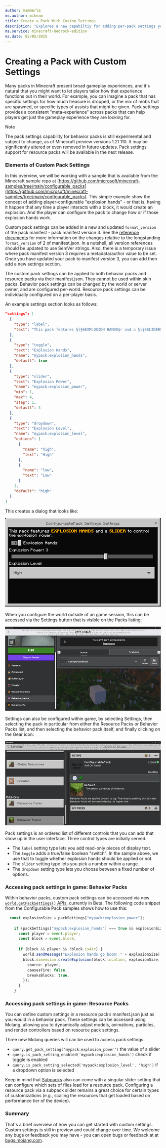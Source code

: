 ```yaml
---
author: mammerla
ms.author: mikeam
title: Create a Pack With Custom Settings
description: "Explores a new capabiltiy for adding per-pack settings you can access in game"
ms.service: minecraft-bedrock-edition
ms.date: 05/05/2025
---
```


# Creating a Pack with Custom Settings

Many packs in Minecraft present broad gameplay experiences, and it's natural that you might want to let players tailor how that experience functions out in their world. For example, you can imagine a pack that has specific settings for how much treasure is dropped, or the mix of mobs that are spawned, or specific types of assists that might be given. Pack settings provides a consistent "meta-experience" across packs that can help players get just the gameplay experience they are looking for.

> [!NOTE]
> The pack settings capability for behavior packs is still experimental and subject to change, as of Minecraft preview versions 1.21.110. It may be significantly altered or even removed in future updates. Pack settings support for resource packs will be available in the next release.

### Elements of Custom Pack Settings

In this overview, we will be working with a sample that is available from the Minecraft sample repo at [https://github.com/microsoft/minecraft-samples/tree/main/configurable_packs](https://github.com/microsoft/minecraft-samples/tree/main/configurable_packs). This simple example show the concept of adding player-configurable "explosion hands" - or that is, having it happen that any time a player interacts with a block, it would create an explosion. And the player can configure the pack to change how or if those explosion hands work.

Custom pack settings can be added in a new and updated `format_version` of the pack manifest - pack manifest version 3. See the [reference documents](../../Reference/Content/AddonsReference/PackManifest.md) for more information on the changes relative to the longstanding `format_version` of 2 of manifest.json. In a nutshell, all version references should be updated to use SemVer strings. Also, there is a temporary issue where pack manifest version 3 requires a metadata/author value to be set. Once you have updated your pack to manifest version 3, you can add then add a new settings section.

The custom pack settings can be applied to both behavior packs and resource packs via their manifest.json. They cannot be used within skin packs. Behavior pack settings can be changed by the world or server owner, and are configured per-world. Resource pack settings can be individually configured on a per-player basis.

An example settings section looks as follows:

```json
"settings": [
  {
    "type": "label",
    "text": "This pack features §l§6EXPLOSION HANDS§r and a §l§6SLIDER§r to control the explosion power."
  },
  {
    "type": "toggle",
    "text": "Explosion Hands",
    "name": "mypack:explosion_hands",
    "default": true
  },
  {
    "type": "slider",
    "text": "Explosion Power",
    "name": "mypack:explosion_power",
    "min": 1,
    "max": 4,
    "step": 1,
    "default": 3
  },
  {
    "type": "dropdown",
    "text": "Explosion Level",
    "name": "mypack:explosion_level",
    "options": [
      {
        "name": "high",
        "text": "High"
      },
      {
        "name": "low",
        "text": "Low"
      }
    ],
    "default": "high"
  }
]
```

This creates a dialog that looks like:

![Configurable Pack dialog with explosion controls and labels](./ConfigurablePack/configurablepackoogmenu.png)

When you configure the world outside of an game session, this can be accessed via the Settings button that is visible on the Packs listing:

![Out of game pack menu, listing the configurable pack with a settings button](./ConfigurablePack/configurablepackoogsettings.png)

Settings can also be configured within game, by selecting Settings, then selecting the pack in particular from either the Resource Packs or Behavior Packs list, and then selecting the behavior pack itself, and finally clicking on the Gear icon:

![In-game pack menu entry point](./ConfigurablePack/configurablepackingmenu.png)

Pack settings is an ordered list of different controls that you can add that show up in the user interface. Three control types are initially served:

* The `label` setting type lets you add read-only pieces of display text.
* The `toggle` adds a true/false boolean "switch". In the sample above, we use that to toggle whether explosion hands should be applied or not.
* The `slider` setting type lets you pick a number within a range. 
* The `dropdown` setting type lets you choose between a fixed number of options.

### Accessing pack settings in game: Behavior Packs

Within behavior packs, custom pack settings can be accessed via new [`world.getPackSettings()` APIs](../../ScriptAPI/minecraft/server/World.md), currently in Beta. The following code snippet from the Configurable Pack samples shows how to use this:

```typescript
  const explosionSize = packSettings["mypack:explosion_power"];

    if (packSettings["mypack:explosion_hands"] === true && explosionSize && typeof explosionSize === "number") {
      const player = event.player;
      const block = event.block;

      if (block && player && !block.isAir) {
        world.sendMessage("Explosion hands go boom! " + explosionSize);
        block.dimension.createExplosion(block.location, explosionSize, {
          source: player,
          causesFire: false,
          breaksBlocks: true,
        });
      }
    }
```

### Accessing pack settings in game: Resource Packs

You can define custom settings in a resource pack’s manifest.json just as you would in a behavior pack. These settings can be accessed using Molang, allowing you to dynamically adjust models, animations, particles, and render controllers based on resource pack settings.

Three new Molang queries will can be used to access pack settings:

- `query.get_pack_setting('mypack:explosion_power')` the value of a slider
- `query.is_pack_setting_enabled('mypack:explosion_hands')` check if toggle is enabled
- `query.is_pack_setting_selected('mypack:explosion_level', 'high')` if a dropdown option is selected

Keep in mind that [Subpacks](./../UtilizingSubpacks.md) also can come with a singular slider setting that can configure which sets of files load for a resource pack. Configuring a resource pack via a subpack slider remains a great choice for certain types of customizations (e.g., scaling the resources that get loaded based on performance tier of the device).


 ### Summary

 That's a brief overview of how you can get started with custom settings. Custom settings is still in preview and could change over time. We welcome any bugs or feedback you may have - you can open bugs or feedback at at [bugs.mojang.com](https://bugs.mojang.com/projects/MCPE/summary).